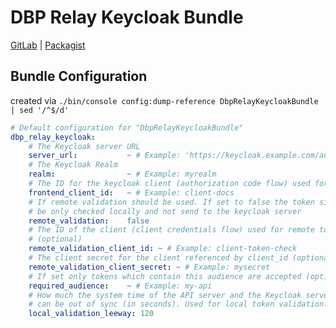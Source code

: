 # DBP Relay Keycloak Bundle

[GitLab](https://gitlab.tugraz.at/dbp/relay/dbp-relay-keycloak-bundle) | [Packagist](https://packagist.org/packages/dbp/relay-keycloak-bundle)

## Bundle Configuration

created via `./bin/console config:dump-reference DbpRelayKeycloakBundle | sed '/^$/d'`

```yaml
# Default configuration for "DbpRelayKeycloakBundle"
dbp_relay_keycloak:
    # The Keycloak server URL
    server_url:           ~ # Example: 'https://keycloak.example.com/auth'
    # The Keycloak Realm
    realm:                ~ # Example: myrealm
    # The ID for the keycloak client (authorization code flow) used for API docs or similar
    frontend_client_id:   ~ # Example: client-docs
    # If remote validation should be used. If set to false the token signature will
    # be only checked locally and not send to the keycloak server
    remote_validation:    false
    # The ID of the client (client credentials flow) used for remote token validation
    # (optional)
    remote_validation_client_id: ~ # Example: client-token-check
    # The client secret for the client referenced by client_id (optional)
    remote_validation_client_secret: ~ # Example: mysecret
    # If set only tokens which contain this audience are accepted (optional)
    required_audience:    ~ # Example: my-api
    # How much the system time of the API server and the Keycloak server
    # can be out of sync (in seconds). Used for local token validation.
    local_validation_leeway: 120

```
